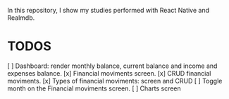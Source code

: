 In this repository, I show my studies performed with React Native and Realmdb.

# TODOS

[ ] Dashboard: render monthly balance, current balance and income and expenses balance.
[x] Financial moviments screen.
[x] CRUD financial moviments.
[x] Types of financial moviments: screen and CRUD
[ ] Toggle month on the Financial moviments screen.
[ ] Charts screen
